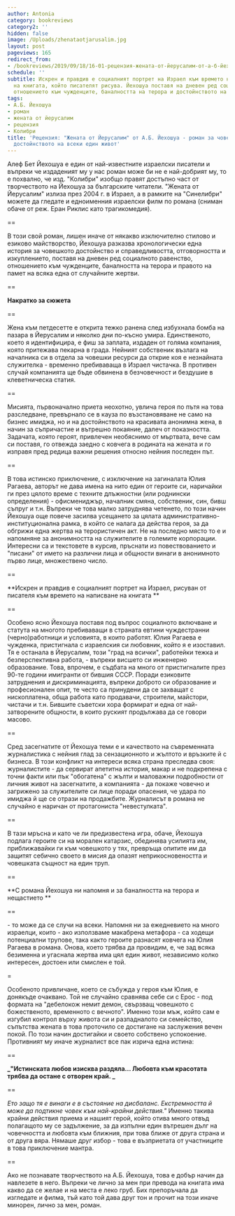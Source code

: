 ```yaml
---
author: Antonia
category: bookreviews
category2: ''
hidden: false
image: /Uploads/zhenataotjarusalim.jpg
layout: post
pageviews: 165
redirect_from:
- /bookreviews/2019/09/18/16-01-рецензия-жената-от-йерусалим-от-а-б-йехошуа-роман-за-човечността-и-за-достойнството-на-всеки-един-живот
schedule: ''
subtitle: Искрен и правдив е социалният портрет на Израел към времето на написване
  на книгата, който писателят рисува. Йехошуа поставя на дневен ред социалното равенство,
  отношението към чужденците, баналността на терора и достойнството на жертвите
tags:
- А.Б. Йехошуа
- роман
- жената от йерусалим
- рецензия
- Колибри
title: 'Рецензия: "Жената от Йерусалим" от А.Б. Йехошуа - роман за човечността и за
  достойнството на всеки един живот'
---
```


Алеф Бет Йехошуа е един от най-известните израелски писатели и въпреки че издаденият му у нас роман може би не е най-добрият му, то е похвално, че изд. "Колибри" изобщо правят достъпно част от творчеството на Йехошуа за българските читатели. "Жената от Йерусалим" излиза през 2004 г. в Израел, а в рамките на "Синелибри" можете да гледате и едноименния израелски филм по романа (сниман обаче от реж. Еран Риклис като трагикомедия). 

\==

В този свой роман, лишен иначе от някакво изключително стилово и езиково майстворство, Йехошуа разказва хронологически една история за човешкото достойнство и справедливостта, отговорността и изкуплението, поставя на дневен ред социалното равенство, отношението към чужденците, баналността на терора и правото на памет на всяка една от случайните жертви.

\==

**Накратко за сюжета**

\==

Жена към петдесетте е открита тежко ранена след избухнала бомба на пазара в Йерусалим и няколко дни по-късно умира. Единственото, което я идентифицира, е фиш за заплата, издаден от голяма компания, която притежава пекарна в града. Нейният собственик възлага на началника си в отдела за човешки ресурси да открие коя е незнайната служителка - временно пребиваваща в Израел чистачка. В противен случай компанията ще бъде обвинена в безчовечност и бездушие в клеветническа статия. 

\==

Мисията, първоначално приета неохотно, увлича героя по пътя на това разследване, превърнало се в кауза по възстановяване не само на бизнес имиджа, но и на достойнството на красивата анонимна жена, в начин за съпричастие и вътрешно покаяние, далеч от показността. Задачата, която героят, привлечен необяснимо от мъртвата, вече сам си поставя, го отвежда заедно с ковчега в родината на жената и го изправя пред редица важни решения относно нейния последен път.

\==

В това истинско приключение, с изключение на загиналата Юлия Рагаева, авторът не дава имена на нито един от героите си, наричайки ги през цялото време с техните длъжностни (или роднински определения) - офисмениджър, началник смяна, собственик, син, бивш съпруг и т.н. Въпреки че това малко затруднява четенето, по този начин Йехошуа още повече засилва усещането за цялата административно-институционална рамка, в който се налага да действа героя, за да обгрижи една жертва на терористичен акт. Не на последно място то е и напомняне за анонимността на служителите в големите корпорации. Интересни са и текстовете в курсив, пръснати из повествованието и "писани" от името на различни лица и общности винаги в анонимното първо лице, множествено число. 

\==

**Искрен и правдив е социалният портрет на Израел, рисуван от писателя към времето на написване на книгата **

\==

Особено ясно Йехошуа поставя под въпрос социалното включване и статута на многото пребиваващи в страната евтини чуждестранни (черно)работници и  условията, в които работят. Юлия Рагаева е чужденка, пристигнала с израелския си любовник, който я е изоставил. Тя е останала в Йерусалим, този "град на всички", работейки тежка и безперспективна работа, - въпреки висшето си инженерно образование. Това, впрочем, е съдбата на много от пристигналите през 90-те години имигранти от бившия СССР. Поради езиковите затруднения и дискриминацията, въпреки доброто си образование и професионален опит, те често са принудени да се захващат с нископлатена, обща работа като продавачи, строители, майстори, чистачи и т.н. Бившите съветски хора формират и една от най-затворените общности, в които руският продължава да се говори масово. 

\==

Сред засегнатите от Йехошуа теми е и качеството на съвременната журналистика с нейния глад за сензационното и жълтото и връзките й с бизнеса. В този конфликт на интереси всяка страна преследва своя: журналистите - да сервират апетитна история, макар и не подкрепена с точни факти или пък "обогатена" с жълти и маловажни подробности от личния живот на засегнатите, а компанията - да покаже човечно и загрижено за служителите си лице поради опасения, че удара по имиджа й ще се отрази на продажбите. Журналисът в романа не случайно е наричан от протагониста "невестулката".

\==

В тази мръсна и като че ли предизвестена игра, обаче, Йехошуа подлага героите си на морален катарзис, обединява усилията им, приближавайки ги към човешкото у тях, превръща опитите им да защитят себично своето в мисия да опазят неприкосновеността и човешката същност на един труп. 

\==

**С романа Йехошуа ни напомня и за баналността на терора и нещастието **

\==

\- то може да се случи на всеки. Напомня ни за ежедневието на много израелци, които - ако използваме макабрена метафора - са ходещи потенциални трупове, така както героите разнасят ковчега на Юлия Рагаева в романа. Онова, което трябва да провидим, е, че зад всяка безименна и угаснала жертва има цял един живот, независимо колко интересен, достоен или смислен е той. 

\=

Особеното привличане, което се събужда у героя към Юлия, е донякъде очаквано. Той не случайно сравнява себе си с Ерос - под формата на "дебелокож немит демон, свързващ човешкото с божественото, временното с вечното". Именно този мъж, който сам е изгубил контрол върху живота си и разпадналото си семейство, съпътства жената в това проточило се достигане на заслужения вечен покой. По този начин достигайки и своето собствено успокоение. Противният му иначе журналист все пак изрича една истина: 

\==

**_"Истинската любов изисква раздяла... Любовта към красотата трябва да остане с отворен край. _**

\==

_Ето защо тя е винаги е в състояние на дисбаланс. Екстремността й може да подтикне човек към най-крайни действия."_ Именно такива крайни действия приема и нашият герой, който отива много отвъд полагащото му се задължение, за да изпълни един вътрешен дълг на човечността и любовта към ближния, при това ближе от друга страна и от друга вяра. Нямаше друг избор - това е възприетата от участниците в това приключение мантра.

\==

Ако не познавате творчеството на А.Б. Йехошуа, това е добър начин да навлезете в него. Въпреки че лично за мен при превода на книгата има какво да се желае и на места е леко груб. Бих препоръчала да изгледате и филма, тъй като той дава друг тон и прочит на този иначе минорен, лично за мен, роман.